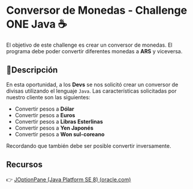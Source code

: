 # Conversor de Monedas - Challenge ONE Java ☕ 

El objetivo de este challenge es crear un conversor de monedas. El programa debe poder convertir diferentes monedas a **ARS** y viceversa.

## 📝Descripción 

En esta oportunidad, a los **Devs** se nos solicitó crear un conversor de divisas utilizando el lenguaje `Java`. Las características solicitadas por nuestro cliente son las siguientes:

* Convertir pesos a **Dólar**
* Convertir pesos a **Euros**
* Convertir pesos a **Libras Esterlinas**
* Convertir pesos a **Yen Japonés**
* Convertir pesos a **Won sul-coreano**

Recordando que también debe ser posible convertir inversamente.

## Recursos

👉 [JOptionPane (Java Platform SE 8) (oracle.com)](https://docs.oracle.com/javase/8/docs/api/javax/swing/JOptionPane.html)